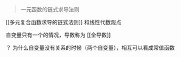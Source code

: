 ---
---

> 一元函数的链式求导法则


[[多元复合函数求导的链式法则]] 和线性代数观点

自变量只有一个的情况，导数称为 [[全导数]]


？ 为什么自变量没有关系的时候（两个自变量），相互可以看成常值函数
